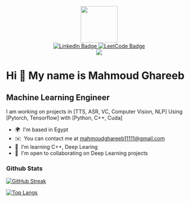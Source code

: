 
<div id="header" align="center">
  <img src="https://i.giphy.com/media/v1.Y2lkPTc5MGI3NjExMjJ6ZDRiMmUzZHR2dndwbjN0NXJqMWxmdTZjYWtoZjY0eXFodHE0ciZlcD12MV9pbnRlcm5hbF9naWZfYnlfaWQmY3Q9cw/lP8xu5t2DLGG045H8F/giphy.gif" width="100"/>
  <div id="badges">
    <a href="https://www.linkedin.com/in/mahmoudghareeb1/">
      <img src="https://img.shields.io/badge/LinkedIn-blue?style=for-the-badge&logo=linkedin&logoColor=white" alt="LinkedIn Badge"/>
    </a>
    <a href="https://leetcode.com/u/mahmoudghareeb11111/">
      <img src="https://img.shields.io/badge/LeetCode-black?style=for-the-badge&logo=leetcode" alt="LeetCode Badge"/>
    </a>
  </div>
  <img src="https://komarev.com/ghpvc/?username=Mahmoud-ghareeb&color=green" />
</div>

Hi 👋 My name is Mahmoud Ghareeb
================================

Machine Learning Engineer
-------------------------

I am working on projects in \[TTS, ASR, VC, Computer Vision, NLP\] Using \[Pytorch, Tensorflow\] with \[Python, C++, Cuda\]

* 🌍  I'm based in Egypt
* ✉️  You can contact me at [mahmoudghareeb11111@gmail.com](mailto:mahmoudghareeb11111@gmail.com)
* 🧠  I'm learning C++, Deep Learing
* 🤝  I'm open to collaborating on Deep Learning projects
### Github Stats

  <a href="https://git.io/streak-stats"><img src="https://github-readme-streak-stats.herokuapp.com?user=Mahmoud-ghareeb&theme=dark" alt="GitHub Streak" /></a>

[![Top Langs](https://github-readme-stats.vercel.app/api/top-langs/?username=Mahmoud-ghareeb&layout=compact&theme=vision-friendly-dark)](https://github.com/Mahmoud-ghareeb/github-readme-stats)

